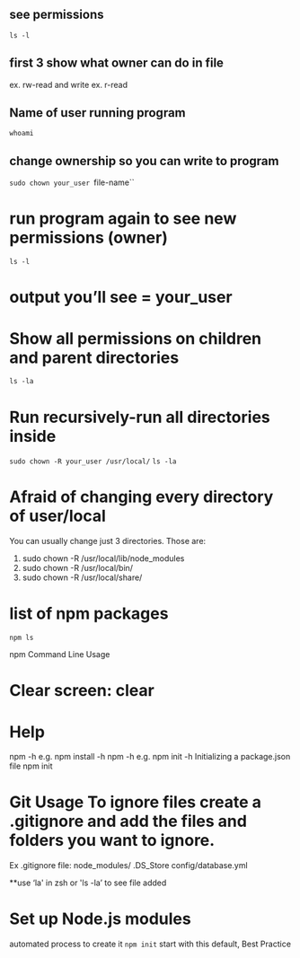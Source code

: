 ## see permissions
`ls -l`

## first 3 show what owner can do in file
ex. rw-read and write
ex. r-read

## Name of user running program
`whoami`

## change ownership so you can write to program
`sudo chown your_user `file-name``

# run program again to see new permissions (owner)
`ls -l`

# output you’ll see = your_user

# Show all permissions on children and parent directories
`ls -la`

# Run recursively-run all directories inside 
`sudo chown -R your_user /usr/local/`
`ls -la`

# Afraid of changing every directory of user/local
You can usually change just 3 directories. Those are:
1. sudo chown -R /usr/local/lib/node_modules
2. sudo chown -R /usr/local/bin/
3. sudo chown -R /usr/local/share/

# list of npm packages
`npm ls`

npm Command Line Usage
# Clear screen: clear

# Help
npm <command> -h
e.g. npm install -h
npm <command> -h
e.g. npm init -h Initializing a package.json file
npm init

# Git Usage To ignore files create a .gitignore and add the files and folders you want to ignore.
Ex .gitignore file:
node_modules/
.DS_Store
config/database.yml

**use ‘la' in zsh or 'ls -la’ to see file added

# Set up Node.js modules
automated process to create it
`npm init`
start with this default, Best Practice
